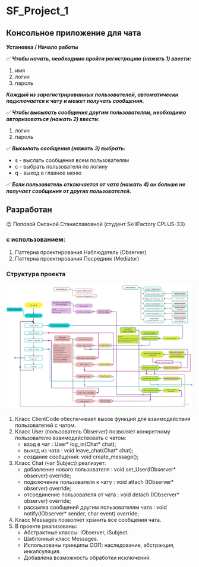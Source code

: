 # SF_Project_1
## Консольное приложение для чата
**Установка / Начало работы**

:white_check_mark: ___Чтобы начать, необходимо пройти регистрацию (нажать 1) ввести:___
1. имя
2. логин
3. пароль

___Каждый из зарегистрированных пользователей, автоматически подключается к чату
и может получать сообщения.___

:white_check_mark: ___Чтобы высылать сообщения другим пользователям, необходимо авторизоваться (нажать 2) ввести:___
1. логин
2. пароль

:white_check_mark: ___Высылать сообщения (нажать 3) выбрать:___
- s - выслать сообщения всем пользователям
- c - выбрать пользователя по логину
- q - выход в главное меню

:white_check_mark: ___Если пользователь отключается от чата (нажать 4) он больше не получает сообщения от других пользователей.___

## Разработан
:wink: Поповой Оксаной Станиславовной (студент SkillFactory CPLUS-33)

### c использованием:
1. Паттерна проектирования Наблюдатель (Observer)
2. Паттерна проектирования Посредник (Mediator)

### Структура проекта
![struct](/images/Project_1.jpg)

1. Класс ClientCode обеспечивает вызов функций для взаимодействия пользователей с чатом.
2. Класс User (пользователь Observer) позволяет конкретному пользователю взаимодействовать с чатом:
      - вход в чат : User* log_in(Chat* chat);
      - выход из чата : void leave_chat(Chat* chat);
      - создание сообщений: void create_message();
3. Класс Chat (чат Subject) реализует:
      - добавление нового пользователя : void set_User(IObserver* observer) override;
      - подключение пользователя к чату : void attach (IObserver* observer) override;
      - отсоединение пользователя от чата : void detach (IObserver* observer) override;
      - рассылка сообщений другим пользователям чата : void notify(IObserver* sender, char event) override;
5. Класс Messages позволяет хранить все сообщения чата.
6. В проекте реализованы:
      - Абстрактные классы: IObserver, ISubject.
      - Шаблонный класс Messages.
      - Использованы принципы ООП: наследование, абстракция, инкапсуляция.
      - Добавлена возможность обработки исключений.

